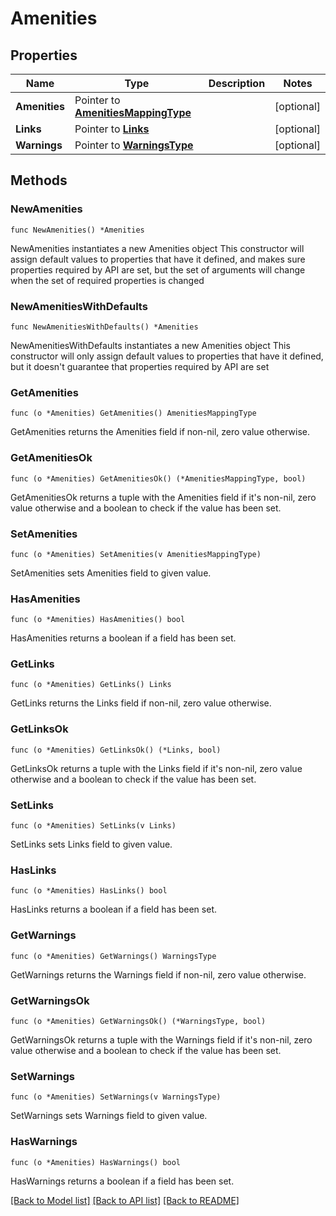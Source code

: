 # Amenities

## Properties

Name | Type | Description | Notes
------------ | ------------- | ------------- | -------------
**Amenities** | Pointer to [**AmenitiesMappingType**](AmenitiesMappingType.md) |  | [optional] 
**Links** | Pointer to [**Links**](Links.md) |  | [optional] 
**Warnings** | Pointer to [**WarningsType**](WarningsType.md) |  | [optional] 

## Methods

### NewAmenities

`func NewAmenities() *Amenities`

NewAmenities instantiates a new Amenities object
This constructor will assign default values to properties that have it defined,
and makes sure properties required by API are set, but the set of arguments
will change when the set of required properties is changed

### NewAmenitiesWithDefaults

`func NewAmenitiesWithDefaults() *Amenities`

NewAmenitiesWithDefaults instantiates a new Amenities object
This constructor will only assign default values to properties that have it defined,
but it doesn't guarantee that properties required by API are set

### GetAmenities

`func (o *Amenities) GetAmenities() AmenitiesMappingType`

GetAmenities returns the Amenities field if non-nil, zero value otherwise.

### GetAmenitiesOk

`func (o *Amenities) GetAmenitiesOk() (*AmenitiesMappingType, bool)`

GetAmenitiesOk returns a tuple with the Amenities field if it's non-nil, zero value otherwise
and a boolean to check if the value has been set.

### SetAmenities

`func (o *Amenities) SetAmenities(v AmenitiesMappingType)`

SetAmenities sets Amenities field to given value.

### HasAmenities

`func (o *Amenities) HasAmenities() bool`

HasAmenities returns a boolean if a field has been set.

### GetLinks

`func (o *Amenities) GetLinks() Links`

GetLinks returns the Links field if non-nil, zero value otherwise.

### GetLinksOk

`func (o *Amenities) GetLinksOk() (*Links, bool)`

GetLinksOk returns a tuple with the Links field if it's non-nil, zero value otherwise
and a boolean to check if the value has been set.

### SetLinks

`func (o *Amenities) SetLinks(v Links)`

SetLinks sets Links field to given value.

### HasLinks

`func (o *Amenities) HasLinks() bool`

HasLinks returns a boolean if a field has been set.

### GetWarnings

`func (o *Amenities) GetWarnings() WarningsType`

GetWarnings returns the Warnings field if non-nil, zero value otherwise.

### GetWarningsOk

`func (o *Amenities) GetWarningsOk() (*WarningsType, bool)`

GetWarningsOk returns a tuple with the Warnings field if it's non-nil, zero value otherwise
and a boolean to check if the value has been set.

### SetWarnings

`func (o *Amenities) SetWarnings(v WarningsType)`

SetWarnings sets Warnings field to given value.

### HasWarnings

`func (o *Amenities) HasWarnings() bool`

HasWarnings returns a boolean if a field has been set.


[[Back to Model list]](../README.md#documentation-for-models) [[Back to API list]](../README.md#documentation-for-api-endpoints) [[Back to README]](../README.md)



